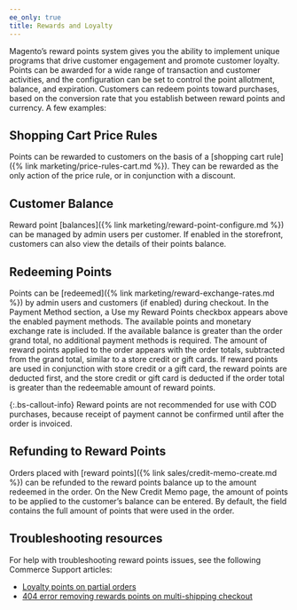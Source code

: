 ```yaml
---
ee_only: true
title: Rewards and Loyalty
---
```


Magento’s reward points system gives you the ability to implement unique programs that drive customer engagement and promote customer loyalty. Points can be awarded for a wide range of transaction and customer activities, and the configuration can be set to control the point allotment, balance, and expiration. Customers can redeem points toward purchases, based on the conversion rate that you establish between reward points and currency. A few examples:

## Shopping Cart Price Rules

Points can be rewarded to customers on the basis of a [shopping cart rule]({% link marketing/price-rules-cart.md %}). They can be rewarded as the only action of the price rule, or in conjunction with a discount.

## Customer Balance

Reward point [balances]({% link marketing/reward-point-configure.md %}) can be managed by admin users per customer. If enabled in the storefront, customers can also view the details of their points balance.

## Redeeming Points

Points can be [redeemed]({% link marketing/reward-exchange-rates.md %}) by admin users and customers (if enabled) during checkout. In the Payment Method section, a Use my Reward Points checkbox appears above the enabled payment methods. The available points and monetary exchange rate is included. If the available balance is greater than the order grand total, no additional payment methods is required. The amount of reward points applied to the order appears with the order totals, subtracted from the grand total, similar to a store credit or gift cards. If reward points are used in conjunction with store credit or a gift card, the reward points are deducted first, and the store credit or gift card is deducted if the order total is greater than the redeemable amount of reward points.

{:.bs-callout-info}
Reward points are not recommended for use with COD purchases, because receipt of payment cannot be confirmed until after the order is invoiced.

## Refunding to Reward Points

Orders placed with [reward points]({% link sales/credit-memo-create.md %}) can be refunded to the reward points balance up to the amount redeemed in the order. On the New Credit Memo page, the amount of points to be applied to the customer’s balance can be entered. By default, the field contains the full amount of points that were used in the order.

## Troubleshooting resources

For help with troubleshooting reward points issues, see the following Commerce Support articles:

- [Loyalty points on partial orders](https://support.magento.com/hc/en-us/articles/360051330832)
- [404 error removing rewards points on multi-shipping checkout](https://support.magento.com/hc/en-us/articles/360046920131)
